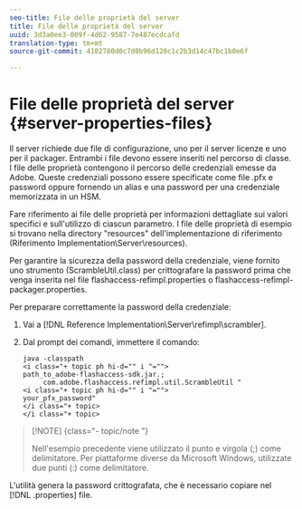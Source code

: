 ```yaml
---
seo-title: File delle proprietà del server
title: File delle proprietà del server
uuid: 3d3a0ee3-009f-4d62-9587-7e487ecdcafd
translation-type: tm+mt
source-git-commit: 4102780d0c7d0b96d120c1c2b3d14c47bc1b0e6f

---
```



# File delle proprietà del server {#server-properties-files}

Il server richiede due file di configurazione, uno per il server licenze e uno per il packager. Entrambi i file devono essere inseriti nel percorso di classe. I file delle proprietà contengono il percorso delle credenziali emesse da Adobe. Queste credenziali possono essere specificate come file .pfx e password oppure fornendo un alias e una password per una credenziale memorizzata in un HSM.

Fare riferimento ai file delle proprietà per informazioni dettagliate sui valori specifici e sull&#39;utilizzo di ciascun parametro. I file delle proprietà di esempio si trovano nella directory &quot;resources&quot; dell&#39;implementazione di riferimento (Riferimento Implementation\Server\resources).

Per garantire la sicurezza della password della credenziale, viene fornito uno strumento (ScrambleUtil.class) per crittografare la password prima che venga inserita nel file flashaccess-refimpl.properties o flashaccess-refimpl-packager.properties.

Per preparare correttamente la password della credenziale:

1. Vai a [!DNL Reference Implementation\Server\refimpl\scrambler].
1. Dal prompt dei comandi, immettere il comando:

   ```
   java -classpath  
   <i class="+ topic ph hi-d="" i "="">
   path_to_adobe-flashaccess-sdk.jar.; 
        com.adobe.flashaccess.refimpl.util.ScrambleUtil " 
   <i class="+ topic ph hi-d="" i "="">
   your_pfx_password" 
   </i class="+ topic> 
   </i class="+ topic>
   ```

>[!NOTE] {class=&quot;- topic/note &quot;}
>
>Nell&#39;esempio precedente viene utilizzato il punto e virgola (;) come delimitatore. Per piattaforme diverse da Microsoft Windows, utilizzate due punti (:) come delimitatore.

L&#39;utilità genera la password crittografata, che è necessario copiare nel [!DNL .properties] file.
